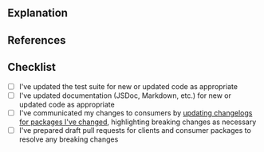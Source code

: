 ## Explanation

<!--
Thanks for your contribution! Take a moment to answer these questions so that reviewers have the information they need to properly understand your changes:

* What is the current state of things and why does it need to change?
* What is the solution your changes offer and how does it work?
* Are there any changes whose purpose might not obvious to those unfamiliar with the domain?
* If your primary goal was to update one package but you found you had to update another one along the way, why did you do so?
* If you had to upgrade a dependency, why did you do so?
-->

## References

<!--
Are there any issues that this pull request is tied to?
Are there other links that reviewers should consult to understand these changes better?
Are there client or consumer pull requests to adopt any breaking changes?

For example:

* Fixes #12345
* Related to #67890
-->

## Checklist

- [ ] I've updated the test suite for new or updated code as appropriate
- [ ] I've updated documentation (JSDoc, Markdown, etc.) for new or updated code as appropriate
- [ ] I've communicated my changes to consumers by [updating changelogs for packages I've changed](https://github.com/MetaMask/core/tree/main/docs/contributing.md#updating-changelogs), highlighting breaking changes as necessary
- [ ] I've prepared draft pull requests for clients and consumer packages to resolve any breaking changes